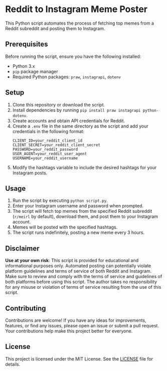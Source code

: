 # Reddit to Instagram Meme Poster

This Python script automates the process of fetching top memes from a Reddit subreddit and posting them to Instagram.

## Prerequisites

Before running the script, ensure you have the following installed:

- Python 3.x
- `pip` package manager
- Required Python packages: `praw`, `instagrapi`, `dotenv`

## Setup

1. Clone this repository or download the script.
2. Install dependencies by running `pip install praw instagrapi python-dotenv`.
3. Create accounts and obtain API credentials for Reddit.
4. Create a `.env` file in the same directory as the script and add your credentials in the following format:
    ```dotenv
    CLIENT_ID=your_reddit_client_id
    CLIENT_SECRET=your_reddit_client_secret
    PASSWORD=your_reddit_password
    USER_AGENT=your_reddit_user_agent
    USERNAME=your_reddit_username
    ```
5. Modify the hashtags variable to include the desired hashtags for your Instagram posts.

## Usage

1. Run the script by executing `python script.py`.
2. Enter your Instagram username and password when prompted.
3. The script will fetch top memes from the specified Reddit subreddit (`r/meirl` by default), download them, and post them to your Instagram account.
4. Memes will be posted with the specified hashtags.
5. The script runs indefinitely, posting a new meme every 3 hours.

## Disclaimer

**Use at your own risk**: This script is provided for educational and informational purposes only. Automated posting can potentially violate platform guidelines and terms of service of both Reddit and Instagram. Make sure to review and comply with the terms of service and guidelines of both platforms before using this script. The author takes no responsibility for any misuse or violation of terms of service resulting from the use of this script.

## Contributing

Contributions are welcome! If you have any ideas for improvements, features, or find any issues, please open an issue or submit a pull request. Your contributions help make this project better for everyone.

## License

This project is licensed under the MIT License. See the [LICENSE](LICENSE) file for details.


